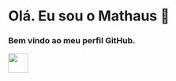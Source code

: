 # Olá. Eu sou o Mathaus 👋
### Bem vindo ao meu perfil GitHub.


<img src="https://cdn.jsdelivr.net/gh/devicons/devicon/icons/git/git-original.svg" width="40" height="40"/>

